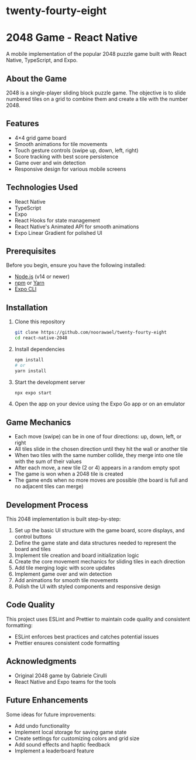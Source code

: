 # twenty-fourty-eight
 
# 2048 Game - React Native

A mobile implementation of the popular 2048 puzzle game built with React Native, TypeScript, and Expo.

## About the Game

2048 is a single-player sliding block puzzle game. The objective is to slide numbered tiles on a grid to combine them and create a tile with the number 2048.

## Features

- 4×4 grid game board
- Smooth animations for tile movements
- Touch gesture controls (swipe up, down, left, right)
- Score tracking with best score persistence
- Game over and win detection
- Responsive design for various mobile screens

## Technologies Used

- React Native
- TypeScript
- Expo
- React Hooks for state management
- React Native's Animated API for smooth animations
- Expo Linear Gradient for polished UI

## Prerequisites

Before you begin, ensure you have the following installed:
- [Node.js](https://nodejs.org/) (v14 or newer)
- [npm](https://www.npmjs.com/) or [Yarn](https://yarnpkg.com/)
- [Expo CLI](https://docs.expo.dev/get-started/installation/)

## Installation

1. Clone this repository
   ```bash
   git clone https://github.com/noorawael/twenty-fourty-eight
   cd react-native-2048
   ```

2. Install dependencies
   ```bash
   npm install
   # or
   yarn install
   ```

3. Start the development server
   ```bash
   npx expo start
   ```

4. Open the app on your device using the Expo Go app or on an emulator


## Game Mechanics

- Each move (swipe) can be in one of four directions: up, down, left, or right
- All tiles slide in the chosen direction until they hit the wall or another tile
- When two tiles with the same number collide, they merge into one tile with the sum of their values
- After each move, a new tile (2 or 4) appears in a random empty spot
- The game is won when a 2048 tile is created
- The game ends when no more moves are possible (the board is full and no adjacent tiles can merge)

## Development Process

This 2048 implementation is built step-by-step:

1. Set up the basic UI structure with the game board, score displays, and control buttons
2. Define the game state and data structures needed to represent the board and tiles
3. Implement tile creation and board initialization logic
4. Create the core movement mechanics for sliding tiles in each direction
5. Add tile merging logic with score updates
6. Implement game over and win detection
7. Add animations for smooth tile movements
8. Polish the UI with styled components and responsive design

## Code Quality

This project uses ESLint and Prettier to maintain code quality and consistent formatting:
- ESLint enforces best practices and catches potential issues
- Prettier ensures consistent code formatting


## Acknowledgments

- Original 2048 game by Gabriele Cirulli
- React Native and Expo teams for the tools

## Future Enhancements

Some ideas for future improvements:
- Add undo functionality
- Implement local storage for saving game state
- Create settings for customizing colors and grid size
- Add sound effects and haptic feedback
- Implement a leaderboard feature